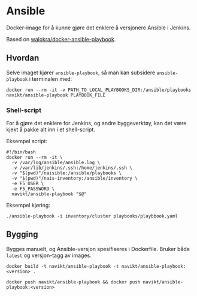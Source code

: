 Ansible
=======

Docker-image for å kunne gjøre det enklere å versjonere Ansible i Jenkins.

Based on [walokra/docker-ansible-playbook](https://github.com/walokra/docker-ansible-playbook).

## Hvordan

Selve imaget kjører `ansible-playbook`, så man kan subsidere `ansible-playbook` i terminalen med:

```
docker run --rm -it -v PATH_TO_LOCAL_PLAYBOOKS_DIR:/ansible/playbooks navikt/ansible-playbook PLAYBOOK_FILE
```


### Shell-script

For å gjøre det enklere for Jenkins, og andre byggeverktøy, kan det være kjekt å pakke alt inn i et shell-script.

Eksempel script:
```
#!/bin/bash
docker run --rm -it \
  -v /var/log/ansible/ansible.log \
  -v /var/lib/jenkins/.ssh:/home/jenkins/.ssh \
  -v "$(pwd)"/naisible:/ansible/playbooks \
  -v "$(pwd)"/nais-inventory:/ansible/inventory \
  -e F5_USER \
  -e F5_PASSWORD \
  navikt/ansible-playbook "$@"
```

Eksempel kjøring:
```
./ansible-playbook -i inventory/cluster playbooks/playbbook.yaml
```

## Bygging

Bygges manuelt, og Ansible-versjon spesifiseres i Dockerfile. Bruker både `latest` og versjon-tagg av images.

```
docker build -t navikt/ansible-playbook -t navikt/ansible-playbook:<version> .
```

```
docker push navikt/ansible-playbook && docker push navikt/ansible-playbook:<version>
```
